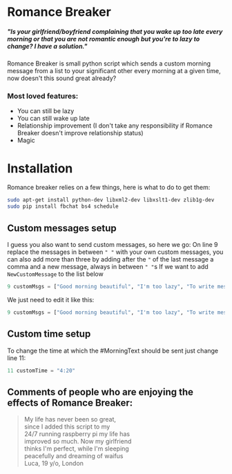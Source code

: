 # Romance Breaker
##### "Is your girlfriend/boyfriend complaining that you wake up too late every morning or that you are not romantic enough but you're to lazy to change? I have a solution."

Romance Breaker is small python script which sends a custom morning message from a list to your significant other every morning at a given time, now doesn't this sound great already?

### Most loved features:
  - You can still be lazy
  - You can still wake up late
  - Relationship improvement (I don't take any responsibility if Romance Breaker doesn't improve relationship status)
  - Magic

# Installation

Romance breaker relies on a few things, here is what to do to get them:
```sh
sudo apt-get install python-dev libxml2-dev libxslt1-dev zlib1g-dev
sudo pip install fbchat bs4 schedule
```
## Custom messages setup
I guess you also want to send custom messages, so here we go:
On line 9 replace the messages in between ```" "``` with your own custom messages, you can also add more than three by adding after the ```"``` of the last message a comma and a new message, always in between ```" "```s
If we want to add ```NewCustomMessage``` to the list below
```python
9 customMsgs = ["Good morning beautiful", "I'm too lazy", "To write messages on my own"]
```
We just need to edit it like this:
```python
9 customMsgs = ["Good morning beautiful", "I'm too lazy", "To write messages on my own", "NewCustomMessage"]
```
## Custom time setup
To change the time at which the #MorningText should be sent just change line 11:
```python
11 customTime = "4:20"
```
## Comments of people who are enjoying the effects of Romance Breaker:  
  
> My life has never been so great,  
> since I added this script to my  
> 24/7 running raspberry pi my life has  
> improved so much. Now my girlfriend  
> thinks I'm perfect, while I'm sleeping  
> peacefully and dreaming of waifus  
> Luca, 19 y/o, London
